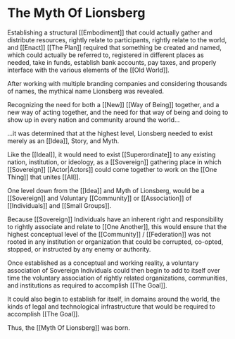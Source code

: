 # The Myth Of Lionsberg 

Establishing a structural [[Embodiment]] that could actually gather and distribute resources, rightly relate to participants, rightly relate to the world, and [[Enact]] [[The Plan]] required that something be created and named, which could actually be referred to, registered in different places as needed, take in funds, establish bank accounts, pay taxes, and properly interface with the various elements of the [[Old World]]. 

After working with multiple branding companies and considering thousands of names, the mythical name Lionsberg was revealed. 

Recognizing the need for both a [[New]] [[Way of Being]] together, and a new way of acting together, and the need for that way of being and doing to show up in every nation and community around the world... 

...it was determined that at the highest level, Lionsberg needed to exist merely as an [[Idea]], Story, and Myth. 

Like the [[Ideal]], it would need to exist [[Superordinate]] to any existing nation, institution, or ideology, as a [[Sovereign]] gathering place in which [[Sovereign]] [[Actor|Actors]] could come together to work on the [[One Thing]] that unites [[All]]. 

One level down from the [[Idea]] and Myth of Lionsberg, would be a [[Sovereign]] and Voluntary [[Community]] or [[Association]] of [[Individuals]] and [[Small Groups]].   

Because [[Sovereign]] Individuals have an inherent right and responsibility to rightly associate and relate to [[One Another]], this would ensure that the highest conceptual level of the [[Community]] / [[Federation]] was not rooted in any institution or organization that could be corrupted, co-opted, stopped, or instructed by any enemy or authority. 

Once established as a conceptual and working reality, a voluntary association of Sovereign Individuals could then begin to add to itself over time the voluntary association of rightly related organizations, communities, and institutions as required to accomplish [[The Goal]]. 

It could also begin to establish for itself, in domains around the world, the kinds of legal and technological infrastructure that would be required to accomplish [[The Goal]].  

Thus, the [[Myth Of Lionsberg]] was born. 